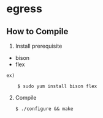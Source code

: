 egress
======

How to Compile
--------------

 1. Install prerequisite

   * bison
   * flex

    ex)

        $ sudo yum install bison flex

 2. Compile

        $ ./configure && make

